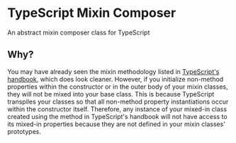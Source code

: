 # TypeScript Mixin Composer
An abstract mixin composer class for TypeScript

## Why?
You may have already seen the mixin methodology listed in [TypeScript's handbook](https://www.typescriptlang.org/docs/handbook/mixins.html), which does look cleaner. However, if you initialize non-method properties within the constructor or in the outer body of your mixin classes, they will not be mixed into your base class. This is because TypeScript transpiles your classes so that all non-method property instantiations occur within the constructor itself. Therefore, any instance of your mixed-in class created using the method in TypeScript's handbook will not have access to its mixed-in properties because they are not defined in your mixin classes' prototypes.
